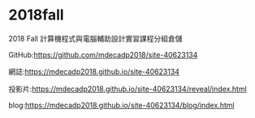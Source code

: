 # 2018fall
2018 Fall 計算機程式與電腦輔助設計實習課程分組倉儲

GitHub:https://github.com/mdecadp2018/site-40623134

網誌:https://mdecadp2018.github.io/site-40623134

投影片:https://mdecadp2018.github.io/site-40623134/reveal/index.html

blog:https://mdecadp2018.github.io/site-40623134/blog/index.html
